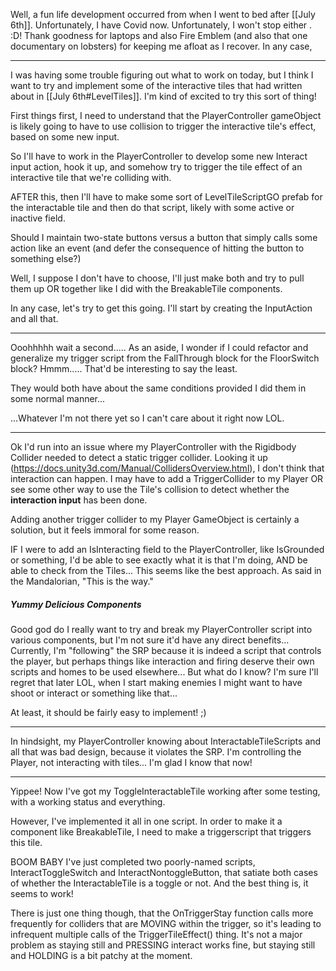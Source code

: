 Well, a fun life development occurred from when I went to bed after [[July 6th]]. Unfortunately, I have Covid now.
Unfortunately, I won't stop either . :D! Thank goodness for laptops and also Fire Emblem (and also that one documentary on lobsters) for keeping me afloat as I recover.
In any case,

---

I was having some trouble figuring out what to work on today, but I think I want to try and implement some of the interactive tiles that had written about in [[July 6th#LevelTiles]]. I'm kind of excited to try this sort of thing!

First things first, I need to understand that the PlayerController gameObject is likely going to have to use collision to trigger the interactive tile's effect, based on some new input.

So I'll have to work in the PlayerController to develop some new Interact input action, hook it up, and somehow try to trigger the tile effect of an interactive tile that we're colliding with.

AFTER this, then I'll have to make some sort of LevelTileScriptGO prefab for the interactable tile and then do that script, likely with some active or inactive field.

Should I maintain two-state buttons versus a button that simply calls some action like an event (and defer the consequence of hitting the button to something else?)

Well, I suppose I don't have to choose, I'll just make both and try to pull them up OR together like I did with the BreakableTile components.

In any case, let's try to get this going. I'll start by creating the InputAction and all that.

---

Ooohhhhh wait a second..... As an aside, I wonder if I could refactor and generalize my trigger script from the FallThrough block for the FloorSwitch block? Hmmm..... That'd be interesting to say the least.

They would both have about the same conditions provided I did them in some normal manner...

...Whatever I'm not there yet so I can't care about it right now LOL.

---

Ok I'd run into an issue where my PlayerController with the Rigidbody Collider needed to detect a static trigger collider. Looking it up (https://docs.unity3d.com/Manual/CollidersOverview.html), I don't think that interaction can happen. I may have to add a TriggerCollider to my Player OR see some other way to use the Tile's collision to detect whether the **interaction input** has been done.

Adding another trigger collider to my Player GameObject is certainly a solution, but it feels immoral for some reason.

IF I were to add an IsInteracting field to the PlayerController, like IsGrounded or something, I'd be able to see exactly what it is that I'm doing, AND be able to check from the Tiles...
This seems like the best approach. As said in the Mandalorian, "This is the way."

##### Yummy Delicious Components
Good god do I really want to try and break my PlayerController script into various components, but I'm not sure it'd have any direct benefits... Currently, I'm "following" the SRP because it is indeed a script that controls the player, but perhaps things like interaction and firing deserve their own scripts and homes to be used elsewhere... But what do I know?
I'm sure I'll regret that later LOL, when I start making enemies I might want to have shoot or interact or something like that...

At least, it should be fairly easy to implement! ;)

---

In hindsight, my PlayerController knowing about InteractableTileScripts and all that was bad design, because it violates the SRP. I'm controlling the Player, not interacting with tiles... I'm glad I know that now!

---

Yippee! Now I've got my ToggleInteractableTile working after some testing, with a working status and everything.

However, I've implemented it all in one script. In order to make it a component like BreakableTile, I need to make a triggerscript that triggers this tile.

BOOM BABY I've just completed two poorly-named scripts, InteractToggleSwitch and InteractNontoggleButton, that satiate both cases of whether the InteractableTile is a toggle or not. And the best thing is, it seems to work!

There is just one thing though, that the OnTriggerStay function calls more frequently for colliders that are MOVING within the trigger, so it's leading to infrequent multiple calls of the TriggerTileEffect() thing. It's not a major problem as staying still and PRESSING interact works fine, but staying still and HOLDING is a bit patchy at the moment.


